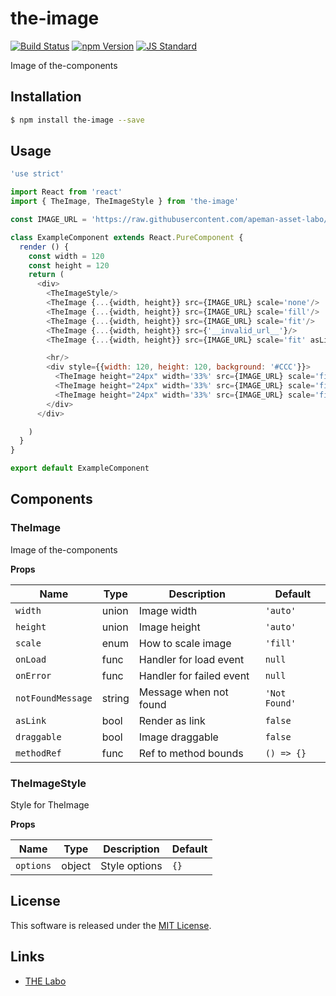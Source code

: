 the-image
==========

<!---
This file is generated by ape-tmpl. Do not update manually.
--->

<!-- Badge Start -->
<a name="badges"></a>

[![Build Status][bd_travis_shield_url]][bd_travis_url]
[![npm Version][bd_npm_shield_url]][bd_npm_url]
[![JS Standard][bd_standard_shield_url]][bd_standard_url]

[bd_repo_url]: https://github.com/the-labo/the-image
[bd_travis_url]: http://travis-ci.org/the-labo/the-image
[bd_travis_shield_url]: http://img.shields.io/travis/the-labo/the-image.svg?style=flat
[bd_travis_com_url]: http://travis-ci.com/the-labo/the-image
[bd_travis_com_shield_url]: https://api.travis-ci.com/the-labo/the-image.svg?token=
[bd_license_url]: https://github.com/the-labo/the-image/blob/master/LICENSE
[bd_codeclimate_url]: http://codeclimate.com/github/the-labo/the-image
[bd_codeclimate_shield_url]: http://img.shields.io/codeclimate/github/the-labo/the-image.svg?style=flat
[bd_codeclimate_coverage_shield_url]: http://img.shields.io/codeclimate/coverage/github/the-labo/the-image.svg?style=flat
[bd_gemnasium_url]: https://gemnasium.com/the-labo/the-image
[bd_gemnasium_shield_url]: https://gemnasium.com/the-labo/the-image.svg
[bd_npm_url]: http://www.npmjs.org/package/the-image
[bd_npm_shield_url]: http://img.shields.io/npm/v/the-image.svg?style=flat
[bd_standard_url]: http://standardjs.com/
[bd_standard_shield_url]: https://img.shields.io/badge/code%20style-standard-brightgreen.svg

<!-- Badge End -->


<!-- Description Start -->
<a name="description"></a>

Image of the-components

<!-- Description End -->


<!-- Overview Start -->
<a name="overview"></a>



<!-- Overview End -->


<!-- Sections Start -->
<a name="sections"></a>

<!-- Section from "doc/guides/01.Installation.md.hbs" Start -->

<a name="section-doc-guides-01-installation-md"></a>

Installation
-----

```bash
$ npm install the-image --save
```


<!-- Section from "doc/guides/01.Installation.md.hbs" End -->

<!-- Section from "doc/guides/02.Usage.md.hbs" Start -->

<a name="section-doc-guides-02-usage-md"></a>

Usage
---------

```javascript
'use strict'

import React from 'react'
import { TheImage, TheImageStyle } from 'the-image'

const IMAGE_URL = 'https://raw.githubusercontent.com/apeman-asset-labo/apeman-asset-images/master/dist/dummy/01.jpg'

class ExampleComponent extends React.PureComponent {
  render () {
    const width = 120
    const height = 120
    return (
      <div>
        <TheImageStyle/>
        <TheImage {...{width, height}} src={IMAGE_URL} scale='none'/>
        <TheImage {...{width, height}} src={IMAGE_URL} scale='fill'/>
        <TheImage {...{width, height}} src={IMAGE_URL} scale='fit'/>
        <TheImage {...{width, height}} src={'__invalid_url__'}/>
        <TheImage {...{width, height}} src={IMAGE_URL} scale='fit' asLink/>

        <hr/>
        <div style={{width: 120, height: 120, background: '#CCC'}}>
          <TheImage height="24px" width='33%' src={IMAGE_URL} scale='fill' asLink/>
          <TheImage height="24px" width='33%' src={IMAGE_URL} scale='fill' asLink/>
          <TheImage height="24px" width='33%' src={IMAGE_URL} scale='fill'/>
        </div>
      </div>

    )
  }
}

export default ExampleComponent

```


<!-- Section from "doc/guides/02.Usage.md.hbs" End -->

<!-- Section from "doc/guides/03.Components.md.hbs" Start -->

<a name="section-doc-guides-03-components-md"></a>

Components
-----------

### TheImage

Image of the-components

**Props**

| Name | Type | Description | Default |
| --- | --- | ---- | ---- |
| `width` | union  | Image width | `'auto'` |
| `height` | union  | Image height | `'auto'` |
| `scale` | enum  | How to scale image | `'fill'` |
| `onLoad` | func  | Handler for load event | `null` |
| `onError` | func  | Handler for failed event | `null` |
| `notFoundMessage` | string  | Message when not found | `'Not Found'` |
| `asLink` | bool  | Render as link | `false` |
| `draggable` | bool  | Image draggable | `false` |
| `methodRef` | func  | Ref to method bounds | `() => {}` |

### TheImageStyle

Style for TheImage

**Props**

| Name | Type | Description | Default |
| --- | --- | ---- | ---- |
| `options` | object  | Style options | `{}` |



<!-- Section from "doc/guides/03.Components.md.hbs" End -->


<!-- Sections Start -->


<!-- LICENSE Start -->
<a name="license"></a>

License
-------
This software is released under the [MIT License](https://github.com/the-labo/the-image/blob/master/LICENSE).

<!-- LICENSE End -->


<!-- Links Start -->
<a name="links"></a>

Links
------

+ [THE Labo][t_h_e_labo_url]

[t_h_e_labo_url]: https://github.com/the-labo

<!-- Links End -->

